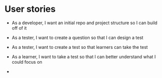 # User stories

* As a developer, I want an initial repo and project structure so I can build off of it

* As a tester, I want to create a question so that I can design a test

* As a tester, I want to create a test so that learners can take the test

* As a learner, I want to take a test so that I can better understand what I could focus on

* 
